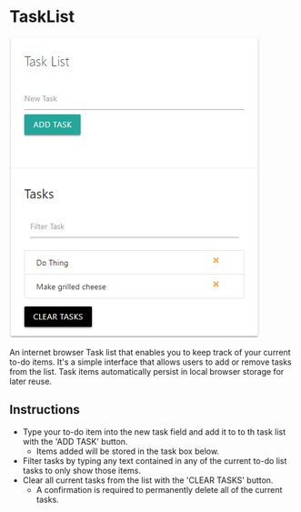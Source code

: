# TaskList

![Screenshot of TaskList](https://github.com/wilso663/TaskList/blob/master/TaskListCapture.PNG)

An internet browser Task list that enables you to keep track of your current to-do items.  It's a simple interface that allows users to add or remove tasks from the list. 
Task items automatically persist in local browser storage for later reuse.

## Instructions
* Type your to-do item into the new task field and add it to to th task list with the 'ADD TASK' button.    
  * Items added will be stored in the task box below.
* Filter tasks by typing any text contained in any of the current to-do list tasks to only show those items.
* Clear all current tasks from the list with the 'CLEAR TASKS' button.  
  * A confirmation is required to permanently delete all of the current tasks.

